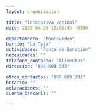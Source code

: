 ```yaml
---
layout: organizacion

title: "Iniciativa vecinal"
date: 2020-04-29 15:06:43 -0300

departamento: "Montevideo"
barrio: "La Teja"
actividades: "Punto de Donación"
necesidades: ""
telefono_contacto: "Alimentos"
direccion: "098 600 393"

otros_contactos: "098 600 393"
horario: ""
aclaraciones: ""
cuenta_bancaria: ""

---
```

